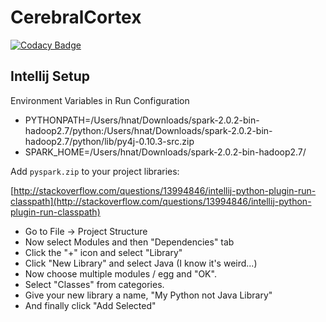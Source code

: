 # CerebralCortex

[![Codacy Badge](https://api.codacy.com/project/badge/Grade/b1d2febd95a74ade9ecb7bbc7e968292)](https://www.codacy.com/app/twhnat/CerebralCortex?utm_source=github.com&amp;utm_medium=referral&amp;utm_content=MD2Korg/CerebralCortex&amp;utm_campaign=Badge_Grade)


## Intellij Setup
Environment Variables in Run Configuration

* PYTHONPATH=/Users/hnat/Downloads/spark-2.0.2-bin-hadoop2.7/python:/Users/hnat/Downloads/spark-2.0.2-bin-hadoop2.7/python/lib/py4j-0.10.3-src.zip
* SPARK_HOME=/Users/hnat/Downloads/spark-2.0.2-bin-hadoop2.7/


Add `pyspark.zip` to your project libraries:

[http://stackoverflow.com/questions/13994846/intellij-python-plugin-run-classpath](http://stackoverflow.com/questions/13994846/intellij-python-plugin-run-classpath)
*  Go to File -> Project Structure
*  Now select Modules and then "Dependencies" tab
*  Click the "+" icon and select "Library"
*  Click "New Library" and select Java (I know it's weird...)
*  Now choose multiple modules / egg and "OK".
*  Select "Classes" from categories.
*  Give your new library a name, "My Python not Java Library"
*  And finally click "Add Selected"